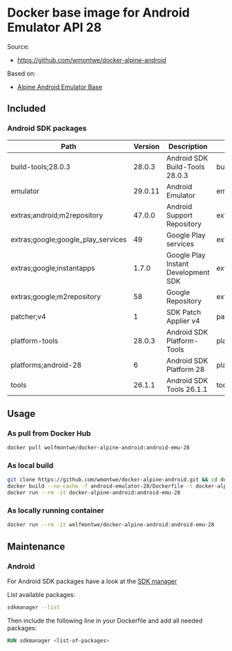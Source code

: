 # Docker base image for Android Emulator API 28

Source:

- https://github.com/wmontwe/docker-alpine-android

Based on:

- [Alpine Android Emulator Base](https://cloud.docker.com/repository/docker/wolfmontwe/docker-alpine-android)

## Included

### Android SDK packages

  Path                               | Version | Description                         | Location                           
  -------                            | ------- | -------                             | -------                            
  build-tools;28.0.3                 | 28.0.3  | Android SDK Build-Tools 28.0.3      | build-tools/28.0.3/                
  emulator                           | 29.0.11 | Android Emulator                    | emulator/                          
  extras;android;m2repository        | 47.0.0  | Android Support Repository          | extras/android/m2repository/       
  extras;google;google_play_services | 49      | Google Play services                | extras/google/google_play_services/
  extras;google;instantapps          | 1.7.0   | Google Play Instant Development SDK | extras/google/instantapps/         
  extras;google;m2repository         | 58      | Google Repository                   | extras/google/m2repository/        
  patcher;v4                         | 1       | SDK Patch Applier v4                | patcher/v4/                        
  platform-tools                     | 28.0.3  | Android SDK Platform-Tools          | platform-tools/                    
  platforms;android-28               | 6       | Android SDK Platform 28             | platforms/android-28/              
  tools                              | 26.1.1  | Android SDK Tools 26.1.1            | tools/

## Usage

### As pull from Docker Hub

```bash
docker pull wolfmontwe/docker-alpine-android:android-emu-28
```

### As local build

```bash
git clone https://github.com/wmontwe/docker-alpine-android.git && cd docker-alpine-android
docker build --no-cache -f android-emulator-28/Dockerfile -t docker-alpine-android:android-emu-28 .
docker run --rm -it docker-alpine-android:android-emu-28
```

### As locally running container

```bash
docker run --rm -it wolfmontwe/docker-alpine-android:android-emu-28
```

## Maintenance

### Android

For Android SDK packages have a look at the [SDK manager](https://developer.android.com/studio/command-line/sdkmanager)

List available packages:

```bash
sdkmanager --list
```

Then include the following line in your Dockerfile and add all needed packages:

```dockerfile
RUN sdkmanager <list-of-packages>
```
